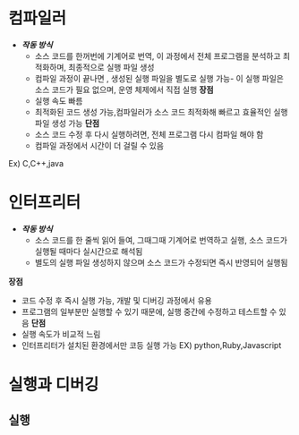 # 컴파일러
* ***작동 방식***  
  * 소스 코드를 한꺼번에 기계어로 번역, 이 과정에서 전체 프로그램을 분석하고 최적화하며, 최종적으로 실행 파일 생성
  * 컴파일 과정이 끝나면 , 생성된 실행 파일을 별도로 실행 가능- 이 실행 파일은 소스 코드가 필요 없으며, 운영 체제에서 직접 실행
**장점**
  - 실행 속도 빠름
  - 최적화된 코드 생성 가능,컴파일러가 소스 코드 최적화해 빠르고 효율적인 실행 파일 생성 가능
**단점**
  - 소스 코드 수정 후 다시 실행하려면, 전체 프로그램 다시 컴파일 해야 함
  - 컴파일 과정에서 시간이 더 걸릴 수 있음
 
Ex) C,C++,java
# 인터프리터
* ***작동 방식***
  * 소스 코드를 한 줄씩 읽어 들여, 그때그때 기계어로 번역하고 실행, 소스 코드가 실행될 때마다 실시간으로 해석됨
  * 별도의 실행 파일 생성하지 않으며 소스 코드가 수정되면 즉시 반영되어 실행됨

**장점**
  - 코드 수정 후 즉시 실행 가능, 개발 및 디버깅 과정에서 유용
  - 프로그램의 일부분만 실행할 수 있기 때문에, 실행 중간에 수정하고 테스트할 수 있음
**단점**
  - 실행 속도가 비교적 느림
  - 인터프리터가 설치된 환경에서만 코등 실행 가능
EX) python,Ruby,Javascript


# 실행과 디버깅
## 실행
